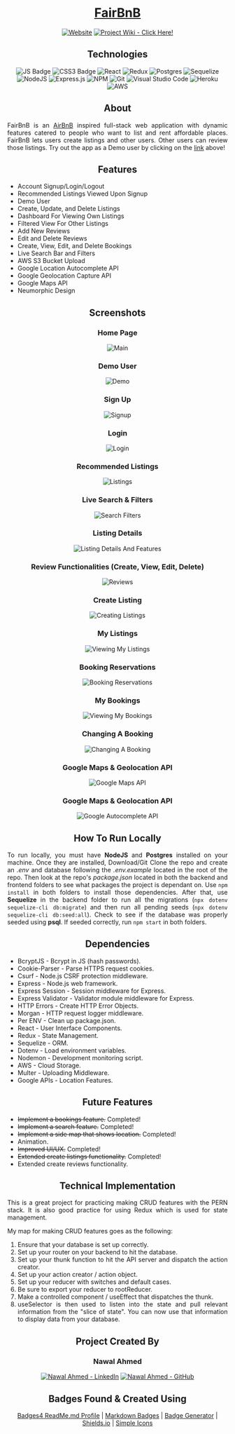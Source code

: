 <div align="center">

# [FairBnB](https://fairbnb-app.herokuapp.com/)

[![Website](https://img.shields.io/website?down_message=OFFLINE%20%3A%28&label=APP%20IS%20&logo=HEROKU&style=for-the-badge&up_message=ONLINE.%20CLICK%20HERE%21&url=https%3A%2F%2Ffairbnb-app.herokuapp.com%2F)](https://fairbnb-app.herokuapp.com/)
[![Project Wiki - Click Here!](https://img.shields.io/static/v1?label=Project+Wiki&message=Click+Here!&color=%23CFD8DC&style=for-the-badge&logo=GitHub&logoColor=white)](https://github.com/NawalJAhmed/fairbnb/wiki)

## Technologies

![JS Badge](https://img.shields.io/badge/JavaScript-F7DF1E?style=for-the-badge&logo=javascript&logoColor=black)
![CSS3 Badge](https://img.shields.io/badge/CSS3-1572B6?style=for-the-badge&logo=css3&logoColor=white)
![React](https://img.shields.io/badge/react-%2320232a.svg?style=for-the-badge&logo=react&logoColor=%2361DAFB)
![Redux](https://img.shields.io/badge/redux-%23593d88.svg?style=for-the-badge&logo=redux&logoColor=white)
![Postgres](https://img.shields.io/badge/postgres-%23316192.svg?style=for-the-badge&logo=postgresql&logoColor=white)
![Sequelize](https://img.shields.io/static/v1?label=&message=Sequelize&color=%232F406A&style=for-the-badge&logo=Sequelize&logoColor=%2303AFEF)
![NodeJS](https://img.shields.io/badge/node.js-6DA55F?style=for-the-badge&logo=node.js&logoColor=white)
![Express.js](https://img.shields.io/badge/express.js-%23404d59.svg?style=for-the-badge&logo=express&logoColor=%2361DAFB)
![NPM](https://img.shields.io/badge/npm-CB3837?style=for-the-badge&logo=npm&logoColor=white)
![Git](https://img.shields.io/badge/git-%23F05033.svg?style=for-the-badge&logo=git&logoColor=white)
![Visual Studio Code](https://img.shields.io/badge/Visual%20Studio%20Code-0078d7.svg?style=for-the-badge&logo=visual-studio-code&logoColor=white)
![Heroku](https://img.shields.io/badge/heroku-%23430098.svg?style=for-the-badge&logo=heroku&logoColor=white)
![AWS](https://img.shields.io/badge/Amazon_AWS-FF9900?style=for-the-badge&logo=amazonaws&logoColor=white)

</div>

<div align="center">

## About

<div>

<div align="justify">

FairBnB is an [AirBnB](https://www.airbnb.com/) inspired full-stack web application with dynamic features catered to people who want to list and rent affordable places. FairBnB lets users create listings and other users. Other users can review those listings. Try out the app as a Demo user by clicking on the [link](https://fairbnb-app.herokuapp.com/) above!

<div>

<div align="center">

## Features

<div>

<div align="justify">

- Account Signup/Login/Logout
- Recommended Listings Viewed Upon Signup
- Demo User
- Create, Update, and Delete Listings
- Dashboard For Viewing Own Listings
- Filtered View For Other Listings
- Add New Reviews
- Edit and Delete Reviews
- Create, View, Edit, and Delete Bookings
- Live Search Bar and Filters
- AWS S3 Bucket Upload
- Google Location Autocomplete API
- Google Geolocation Capture API
- Google Maps API
- Neumorphic Design

<div>

<div align="center">

## Screenshots

<div>

<div align="center">
  
### Home Page 

![Main](https://user-images.githubusercontent.com/11577850/173890446-aab27bad-5e84-4020-b070-6b5a878c4e90.png)

### Demo User

![Demo](https://user-images.githubusercontent.com/11577850/173890478-f0277186-70a9-4cca-a4c8-d05462dc2958.png)

### Sign Up

![Signup](https://user-images.githubusercontent.com/11577850/173890498-c7d17f66-9b9d-49f9-9ff4-f8a3a61e38b7.png)

### Login 

![Login](https://user-images.githubusercontent.com/11577850/173890268-477bd3b0-f1a9-4fb1-b215-3a690dbb8b7e.png)

### Recommended Listings

![Listings](https://user-images.githubusercontent.com/11577850/173890602-054f6a7c-52de-445a-9f8a-046340915597.png)
  
### Live Search & Filters

![Search   Filters](https://user-images.githubusercontent.com/11577850/173892229-3b31b8b9-ee86-47f1-93a6-fa8e3ba67868.png)

### Listing Details

![Listing Details And Features](https://user-images.githubusercontent.com/11577850/173894185-cbc412ed-5019-4b6a-b5a3-7b70b914f876.gif)

### Review Functionalities (Create, View, Edit, Delete)

![Reviews](https://user-images.githubusercontent.com/11577850/173890981-1b5dbe61-d866-4339-8619-4c3f0a4e9bf8.gif)

### Create Listing

![Creating Listings](https://user-images.githubusercontent.com/11577850/173891206-1d400107-0068-489f-b078-9f8580a8e019.png)

### My Listings

![Viewing My Listings](https://user-images.githubusercontent.com/11577850/173891246-6dca6f42-a53a-4cce-aca8-41f91d556079.png)

### Booking Reservations

![Booking Reservations](https://user-images.githubusercontent.com/11577850/173891547-1a0c5987-29eb-4960-97d6-55a4b7810c2b.png)

### My Bookings

![Viewing My Bookings](https://user-images.githubusercontent.com/11577850/173891791-5ba495b7-45de-4767-8819-b6dfa8dc3aed.png)

### Changing A Booking

![Changing A Booking](https://user-images.githubusercontent.com/11577850/173891607-e111ff72-4e8f-4dbb-ae74-98f5f5bc9710.png)
  
### Google Maps & Geolocation API

![Google Maps API](https://user-images.githubusercontent.com/11577850/173891701-00f17638-aba8-4865-97db-0a9ea02b1686.png)
  
### Google Maps & Geolocation API

![Google Autocomplete API](https://user-images.githubusercontent.com/11577850/173892162-63d336b9-5030-4f18-b3c7-eb7ffec85441.png)
  
  
<div>

<div align="center">

## How To Run Locally

<div>

<div align="justify">

To run locally, you must have **NodeJS** and **Postgres** installed on your machine. Once they are installed, Download/Git Clone the repo and create an *.env* and database following the *.env.example* located in the root of the repo. Then look at the repo's *package.json* located in both the backend and frontend folders to see what packages the project is dependant on. Use `npm install` in both folders to install those dependencies. After that, use **Sequelize** in the backend folder to run all the migrations (`npx dotenv sequelize-cli db:migrate`) and then run all pending seeds (`npx dotenv sequelize-cli db:seed:all`). Check to see if the database was properly seeded using **psql**. If seeded correctly, run `npm start` in both folders.

<div>

<div align="center">

## Dependencies

<div>

<div align="justify">

- BcryptJS - Bcrypt in JS (hash passwords).
- Cookie-Parser - Parse HTTPS request cookies.
- Csurf - Node.js CSRF protection middleware.
- Express - Node.js web framework.
- Express Session - Session middleware for Express.
- Express Validator - Validator module middleware for Express.
- HTTP Errors - Create HTTP Error Objects.
- Morgan - HTTP request logger middleware.
- Per ENV - Clean up package.json.
- React - User Interface Components.
- Redux - State Management.
- Sequelize - ORM.
- Dotenv - Load environment variables.
- Nodemon - Development monitoring script.
- AWS - Cloud Storage.
- Multer - Uploading Middleware.
- Google APIs - Location Features.

<div>

<div align="center">

## Future Features

<div>

<div align="justify">

- ~~Implement a bookings feature.~~ Completed!
- ~~Implement a search feature.~~ Completed!
- ~~Implement a side map that shows location.~~ Completed!
- Animation.
- ~~Improved UI/UX.~~ Completed!
- ~~Extended create listings functionality.~~ Completed!
- Extended create reviews functionality.

<div>


<div align="center">

## Technical Implementation

<div>

<div align="justify">

This is a great project for practicing making CRUD features with the PERN stack. It is also good practice for using Redux which is used for state management.

My map for making CRUD features goes as the following:
1. Ensure that your database is set up correctly.
2. Set up your router on your backend to hit the database.
3. Set up your thunk function to hit the API server and dispatch the action creator.
4. Set up your action creator / action object.
5. Set up your reducer with switches and default cases.
6. Be sure to export your reducer to rootReducer.
7. Make a controlled component / useEffect that dispatches the thunk.
8. useSelector is then used to listen into the state and pull relevant information from the "slice of state". You can now use that information to display data from your database.

<div>


<div align="center">

## Project Created By
### Nawal Ahmed

[![Nawal Ahmed - LinkedIn](https://img.shields.io/static/v1?label=Nawal+Ahmed&message=LinkedIn&color=%230077B5&style=for-the-badge&logo=LinkedIn&logoColor=white)](https://www.linkedin.com/in/nawaljahmed/) [![Nawal Ahmed - GitHub](https://img.shields.io/static/v1?label=Nawal+Ahmed&message=GitHub&color=%23161B22&style=for-the-badge&logo=GitHub&logoColor=white)](https://github.com/nawaljahmed)

<div>

<div align="center">

## Badges Found & Created Using
[Badges4 ReadMe.md Profile](https://github.com/alexandresanlim/Badges4-README.md-Profile) | [Markdown Badges](https://github.com/Ileriayo/markdown-badges) | [Badge Generator](https://michaelcurrin.github.io/badge-generator/#/generic) | [Shields.io](https://shields.io/) | [Simple Icons](https://simpleicons.org/)

<div>
